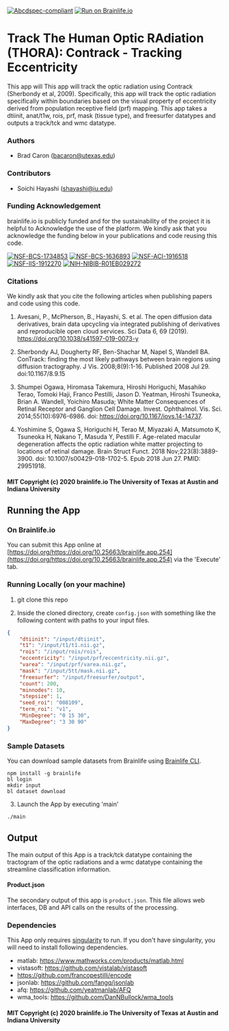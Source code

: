 [![Abcdspec-compliant](https://img.shields.io/badge/ABCD_Spec-v1.1-green.svg)](https://github.com/brain-life/abcd-spec)
[![Run on Brainlife.io](https://img.shields.io/badge/Brainlife-brainlife.app.254-blue.svg)](https://doi.org/https://doi.org/10.25663/brainlife.app.254)

# Track The Human Optic RAdiation (THORA): Contrack - Tracking Eccentricity

This app will This app will track the optic radiation using Contrack (Sherbondy et al, 2009). Specifically, this app will track the optic radiation specifically within boundaries based on the visual property of eccentricity derived from population receptive field (prf) mapping. This app takes a dtiinit, anat/t1w, rois, prf, mask (tissue type), and freesurfer datatypes and outputs a track/tck and wmc datatype.

### Authors

- Brad Caron (bacaron@utexas.edu)

### Contributors

- Soichi Hayashi (shayashi@iu.edu)

### Funding Acknowledgement

brainlife.io is publicly funded and for the sustainability of the project it is helpful to Acknowledge the use of the platform. We kindly ask that you acknowledge the funding below in your publications and code reusing this code.

[![NSF-BCS-1734853](https://img.shields.io/badge/NSF_BCS-1734853-blue.svg)](https://nsf.gov/awardsearch/showAward?AWD_ID=1734853)
[![NSF-BCS-1636893](https://img.shields.io/badge/NSF_BCS-1636893-blue.svg)](https://nsf.gov/awardsearch/showAward?AWD_ID=1636893)
[![NSF-ACI-1916518](https://img.shields.io/badge/NSF_ACI-1916518-blue.svg)](https://nsf.gov/awardsearch/showAward?AWD_ID=1916518)
[![NSF-IIS-1912270](https://img.shields.io/badge/NSF_IIS-1912270-blue.svg)](https://nsf.gov/awardsearch/showAward?AWD_ID=1912270)
[![NIH-NIBIB-R01EB029272](https://img.shields.io/badge/NIH_NIBIB-R01EB029272-green.svg)](https://grantome.com/grant/NIH/R01-EB029272-01)

### Citations

We kindly ask that you cite the following articles when publishing papers and code using this code.

1. Avesani, P., McPherson, B., Hayashi, S. et al. The open diffusion data derivatives, brain data upcycling via integrated publishing of derivatives and reproducible open cloud services. Sci Data 6, 69 (2019). https://doi.org/10.1038/s41597-019-0073-y

2. Sherbondy AJ, Dougherty RF, Ben-Shachar M, Napel S, Wandell BA. ConTrack: finding the most likely pathways between brain regions using diffusion tractography. J Vis. 2008;8(9):1-16. Published 2008 Jul 29. doi:10.1167/8.9.15

3. Shumpei Ogawa, Hiromasa Takemura, Hiroshi Horiguchi, Masahiko Terao, Tomoki Haji, Franco Pestilli, Jason D. Yeatman, Hiroshi Tsuneoka, Brian A. Wandell, Yoichiro Masuda; White Matter Consequences of Retinal Receptor and Ganglion Cell Damage. Invest. Ophthalmol. Vis. Sci. 2014;55(10):6976-6986. doi: https://doi.org/10.1167/iovs.14-14737.

4. Yoshimine S, Ogawa S, Horiguchi H, Terao M, Miyazaki A, Matsumoto K, Tsuneoka H, Nakano T, Masuda Y, Pestilli F. Age-related macular degeneration affects the optic radiation white matter projecting to locations of retinal damage. Brain Struct Funct. 2018 Nov;223(8):3889-3900. doi: 10.1007/s00429-018-1702-5. Epub 2018 Jun 27. PMID: 29951918.

#### MIT Copyright (c) 2020 brainlife.io The University of Texas at Austin and Indiana University

## Running the App

### On Brainlife.io

You can submit this App online at [https://doi.org/https://doi.org/10.25663/brainlife.app.254](https://doi.org/https://doi.org/10.25663/brainlife.app.254) via the 'Execute' tab.

### Running Locally (on your machine)

1. git clone this repo

2. Inside the cloned directory, create `config.json` with something like the following content with paths to your input files.

```json
{
	"dtiinit": "/input/dtiinit",
	"t1": "/input/t1/t1.nii.gz",
	"rois": "/input/rois/rois",
	"eccentricity": "/input/prf/eccentricity.nii.gz",
	"varea": "/input/prf/varea.nii.gz",
	"mask": "/input/5tt/mask.nii.gz",
	"freesurfer": "/input/freesurfer/output",
	"count": 200,
	"minnodes": 10,
	"stepsize": 1,
	"seed_roi": "008109",
	"term_roi": "v1",
	"MinDegree": "0 15 30",
	"MaxDegree": "3 30 90"
}
```

### Sample Datasets

You can download sample datasets from Brainlife using [Brainlife CLI](https://github.com/brain-life/cli).

```
npm install -g brainlife
bl login
mkdir input
bl dataset download
```

3. Launch the App by executing 'main'

```bash
./main
```

## Output

The main output of this App is a track/tck datatype containing the tractogram of the optic radiations and a wmc datatype containing the streamline classification information.

#### Product.json

The secondary output of this app is `product.json`. This file allows web interfaces, DB and API calls on the results of the processing.

### Dependencies

This App only requires [singularity](https://www.sylabs.io/singularity/) to run. If you don't have singularity, you will need to install following dependencies.   

- matlab: https://www.mathworks.com/products/matlab.html
- vistasoft: https://github.com/vistalab/vistasoft
- https://github.com/francopestilli/encode
- jsonlab: https://github.com/fangq/jsonlab
- afq: https://github.com/yeatmanlab/AFQ
- wma_tools: https://github.com/DanNBullock/wma_tools

#### MIT Copyright (c) 2020 brainlife.io The University of Texas at Austin and Indiana University
